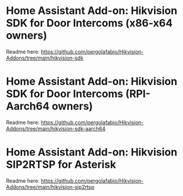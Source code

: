 # Home Assistant Add-on: Hikvision SDK for Door Intercoms (x86-x64 owners)

Readme here: https://github.com/pergolafabio/Hikvision-Addons/tree/main/hikvision-sdk

# Home Assistant Add-on: Hikvision SDK for Door Intercoms (RPI-Aarch64 owners)

Readme here: https://github.com/pergolafabio/Hikvision-Addons/tree/main/hikvision-sdk-aarch64

# Home Assistant Add-on: Hikvision SIP2RTSP for Asterisk

Readme here: https://github.com/pergolafabio/Hikvision-Addons/tree/main/hikvision-sip2rtsp
